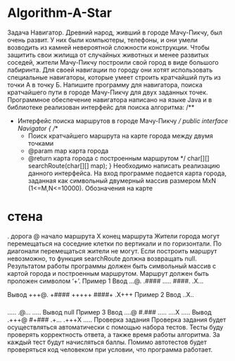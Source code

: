 # Algorithm-A-Star
Задача Навигатор.
Древний народ, живший в городе Мачу-Пикчу, был очень развит. У них были компьютеры, телефоны, и они умели возводить из камней невероятной сложности конструкции. Чтобы защитить свои жилища от случайных животных и менее развитых соседей, жители Мачу-Пикчу построили свой город в виде большого лабиринта. Для своей навигации по городу они хотят использовать специальные навигаторы, которые умеет строить кратчайший путь из точки А в точку Б.
Напишите программу для навигатора, поиска кратчайшего пути в городе Мачу-Пикчу для двух заданных точек. Программное обеспечение навигатора написано на языке Java и в библиотеке реализован интерфейс для поиска алгоритма:
  /**
   * Интерфейс поиска маршрутов в городе Мачу-Пикчу
   */
  public interface Navigator
  {
      /**
       * Поиск кратчайшего маршрута на карте города между двумя точками
       * @param map карта города
       * @return карта города с построенным маршрутом
       */
      char[][] searchRoute(char[][] map);
  }
Необходимо написать реализацию данного интерфейса. На вход программе подается карта города, заданная как символьный двумерный массив размером MxN (1<=M,N<=10000).
Обозначения на карте
# стена
. дорога
@ начало маршрута X конец маршрута
Жители города могут перемещаться на соседние клетки по вертикали и по горизонтали. По диагонали перемещаться жители не могут. Если построить маршрут невозможно, то функция searchRoute должна возвращать null.
Результатом работы программы должен быть символьный массив с картой города и построенным маршрутом. Маршрут должен быть проложен символом ‘+’.
Пример 1 Ввод
  ...@.
  .####
  .....
  ####.
  .X...
             
 Вывод
   +++@.
  +####
  +++++
  ####+
  .X+++
Пример 2 Ввод
  ..X..
  #####
  .....
  .@...
  .....
Вывод
null
Пример 3 Ввод
  ....@
  #.###
  .....
  ....X
  .....
Вывод
  .+++@
  #+###
  .+...
  .+++X
  .....
Проверка задания
Проверка задания будет осуществляться автоматически с помощью набора тестов. Тесты буду проверять корректность ответа, а также время работы алгоритма. За каждый тест будут начисляться баллы. Помимо автотестов будет проверяться код человеком при условии, что программа работает.
       
